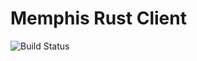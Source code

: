 # Memphis Rust Client
![Build Status](https://img.shields.io/github/actions/workflow/status/turulix/obsidian-folder-index/release.yml)

